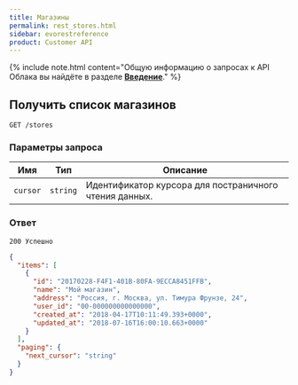 ```yaml
---
title: Магазины
permalink: rest_stores.html
sidebar: evorestreference
product: Customer API
---
```


{% include note.html content="Общую информацию о запросах к API Облака вы найдёте в разделе [**Введение**](./rest_overview.html)." %}

## Получить список магазинов

    GET /stores

### Параметры запроса

Имя  | Тип  | Описание
-----|------|--------------
`cursor`| `string` | Идентификатор курсора для постраничного чтения данных.

### Ответ

```
200 Успешно
```

```json
{
  "items": [
    {
      "id": "20170228-F4F1-401B-80FA-9ECCA8451FFB",
      "name": "Мой магазин",
      "address": "Россия, г. Москва, ул. Тимура Фрунзе, 24",
      "user_id": "00-000000000000000",
      "created_at": "2018-04-17T10:11:49.393+0000",
      "updated_at": "2018-07-16T16:00:10.663+0000"
    }
  ],
  "paging": {
    "next_cursor": "string"
  }
}
```
